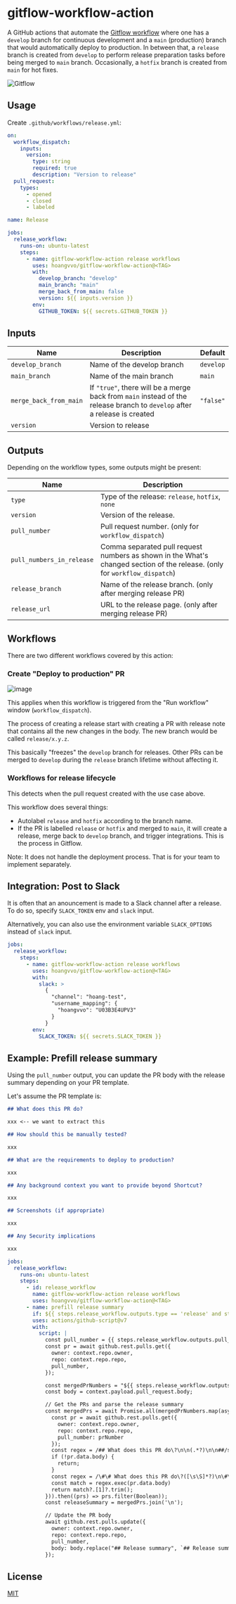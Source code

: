 # gitflow-workflow-action

A GitHub actions that automate the [Gitflow workflow](https://www.atlassian.com/git/tutorials/comparing-workflows/gitflow-workflow) where one has a `develop` branch for continuous development and a `main` (production) branch that would automatically deploy to production. In between that, a `release` branch is created from `develop` to perform release preparation tasks before being merged to `main` branch. Occasionally, a `hotfix` branch is created from `main` for hot fixes.

![Gitflow](https://user-images.githubusercontent.com/40987398/187112231-30c0f1f1-8153-44f7-82b3-df6ff475e525.svg)

## Usage

Create `.github/workflows/release.yml`:

```yaml
on:
  workflow_dispatch:
    inputs:
      version:
        type: string
        required: true
        description: "Version to release"
  pull_request:
    types:
      - opened
      - closed
      - labeled

name: Release

jobs:
  release_workflow:
    runs-on: ubuntu-latest
    steps:
      - name: gitflow-workflow-action release workflows
        uses: hoangvvo/gitflow-workflow-action@<TAG>
        with:
          develop_branch: "develop"
          main_branch: "main"
          merge_back_from_main: false
          version: ${{ inputs.version }}
        env:
          GITHUB_TOKEN: ${{ secrets.GITHUB_TOKEN }}
```

## Inputs

| Name                   | Description                                                                                                               | Default   |
| ---------------------- | ------------------------------------------------------------------------------------------------------------------------- | --------- |
| `develop_branch`       | Name of the develop branch                                                                                                | `develop` |
| `main_branch`          | Name of the main branch                                                                                                   | `main`    |
| `merge_back_from_main` | If `"true"`, there will be a merge back from `main` instead of the release branch to `develop` after a release is created | `"false"` |
| `version`              | Version to release                                                                                                        |           |

## Outputs

Depending on the workflow types, some outputs might be present:

| Name                      | Description                                                                                                                |
| ------------------------- | -------------------------------------------------------------------------------------------------------------------------- |
| `type`                    | Type of the release: `release`, `hotfix`, `none`                                                                           |
| `version`                 | Version of the release.                                                                                                    |
| `pull_number`             | Pull request number. (only for `workflow_dispatch`)                                                                        |
| `pull_numbers_in_release` | Comma separated pull request numbers as shown in the What's changed section of the release. (only for `workflow_dispatch`) |
| `release_branch`          | Name of the release branch. (only after merging release PR)                                                                |
| `release_url`             | URL to the release page. (only after merging release PR)                                                                   |

## Workflows

There are two different workflows covered by this action:

### Create "Deploy to production" PR

![image](https://user-images.githubusercontent.com/40987398/187032548-b51992fa-ae11-48e4-a4c7-1cd815d173f7.png)

This applies when this workflow is triggered from the "Run workflow" window (`workflow_dispatch`).

The process of creating a release start with creating a PR with release note that contains all the new changes in the body. The new branch would be called `release/x.y.z`.

This basically "freezes" the `develop` branch for releases. Other PRs can be merged to `develop` during the `release` branch lifetime without affecting it.

### Workflows for release lifecycle

This detects when the pull request created with the use case above.

This workflow does several things:

- Autolabel `release` and `hotfix` according to the branch name.
- If the PR is labelled `release` or `hotfix` and merged to `main`, it will create a release, merge back to `develop` branch, and trigger integrations. This is the process in Gitflow.

Note: It does not handle the deployment process. That is for your team to implement separately.

## Integration: Post to Slack

It is often that an anouncement is made to a Slack channel after a release. To do so, specify `SLACK_TOKEN` env and `slack` input.

Alternatively, you can also use the environment variable `SLACK_OPTIONS` instead of `slack` input.

```yaml
jobs:
  release_workflow:
    steps:
      - name: gitflow-workflow-action release workflows
        uses: hoangvvo/gitflow-workflow-action@<TAG>
        with:
          slack: >
            {
              "channel": "hoang-test",
              "username_mapping": {
                "hoangvvo": "U03B3E4UPV3"
              }
            }
        env:
          SLACK_TOKEN: ${{ secrets.SLACK_TOKEN }}
```

## Example: Prefill release summary

Using the `pull_number` output, you can update the PR body with the release summary depending on your PR template.

Let's assume the PR template is:

```md
## What does this PR do?

xxx <-- we want to extract this

## How should this be manually tested?

xxx

## What are the requirements to deploy to production?

xxx

## Any background context you want to provide beyond Shortcut?

xxx

## Screenshots (if appropriate)

xxx

## Any Security implications

xxx
```

```yaml
jobs:
  release_workflow:
    runs-on: ubuntu-latest
    steps:
      - id: release_workflow
        name: gitflow-workflow-action release workflows
        uses: hoangvvo/gitflow-workflow-action@<TAG>
      - name: prefill release summary
        if: ${{ steps.release_workflow.outputs.type == 'release' and steps.release_workflow.outputs.pull_number and steps.release_workflow.outputs.pull_numbers_in_release }}
        uses: actions/github-script@v7
        with:
          script: |
            const pull_number = {{ steps.release_workflow.outputs.pull_number }};
            const pr = await github.rest.pulls.get({
              owner: context.repo.owner,
              repo: context.repo.repo,
              pull_number,
            });

            const mergedPrNumbers = "${{ steps.release_workflow.outputs.pull_numbers_in_release }}".split(',').map(Number);
            const body = context.payload.pull_request.body;

            // Get the PRs and parse the release summary
            const mergedPrs = await Promise.all(mergedPrNumbers.map(async (prNumber) => {
              const pr = await github.rest.pulls.get({
                owner: context.repo.owner,
                repo: context.repo.repo,
                pull_number: prNumber
              });
              const regex = /## What does this PR do\?\n\n(.*?)\n\n##/s;
              if (!pr.data.body) {
                return;
              }
              const regex = /\#\# What does this PR do\?([\s\S]*?)\n\#\#/gm;
              const match = regex.exec(pr.data.body)
              return match?.[1]?.trim();
            })).then((prs) => prs.filter(Boolean));
            const releaseSummary = mergedPrs.join('\n');

            // Update the PR body
            await github.rest.pulls.update({
              owner: context.repo.owner,
              repo: context.repo.repo,
              pull_number,
              body: body.replace("## Release summary", `## Release summary\n\n${releaseSummary}`)
            });
```

## License

[MIT](LICENSE)
